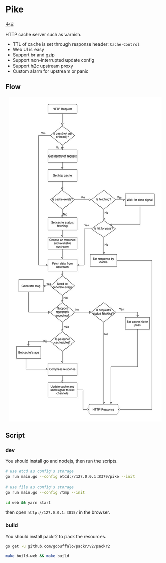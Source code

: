 # Pike

[中文](./README_zh.md)

HTTP cache server such as varnish.

- TTL of cache is set through response header: `Cache-Control`
- Web UI is easy
- Support br and gzip
- Support non-interrupted update config
- Support h2c upstream proxy
- Custom alarm for upstream or panic

## Flow

<p align="center">
<img src="./images/flow.jpg"/>
</p>

## Script

### dev

You should install go and nodejs, then run the scripts. 

```bash
# use etcd as config's storage
go run main.go --config etcd://127.0.0.1:2379/pike --init

# use file as config's storage
go run main.go --config /tmp --init
```

```bash
cd web && yarn start
```

then open `http://127.0.0.1:3015/` in the browser.

### build

You should install packr2 to pack the resources.

```bash
go get -u github.com/gobuffalo/packr/v2/packr2 
```

```bash
make build-web && make build
```
